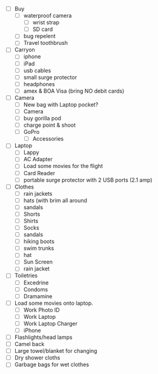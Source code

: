 - [ ] Buy
  - [ ] waterproof camera
    - [ ] wrist strap
    - [ ] SD card
  - [ ] bug repelent
  - [ ] Travel toothbrush
- [ ] Carryon
  - [ ] iphone
  - [ ] iPad
  - [ ] usb cables
  - [ ] small surge protector
  - [ ] headphones
  - [ ] amex & BOA Visa (bring NO debit cards)
- [ ] Camera
  - [ ] New bag with Laptop pocket?
  - [ ] Camera
  - [ ] buy gorilla pod
  - [ ] charge point & shoot
  - [ ] GoPro
    - [ ] Accessories
- [ ] Laptop
  - [ ] Lappy
  - [ ] AC Adapter
  - [ ] Load some movies for the flight
  - [ ] Card Reader
  - [ ] portable surge protector with 2 USB ports (2.1 amp)
- [ ] Clothes
  - [ ] rain jackets
  - [ ] hats (with brim all around
  - [ ] sandals
  - [ ] Shorts
  - [ ] Shirts
  - [ ] Socks
  - [ ] sandals
  - [ ] hiking boots
  - [ ] swim trunks
  - [ ] hat
  - [ ] Sun Screen
  - [ ] rain jacket
- [ ] Toiletries
  - [ ] Excedrine
  - [ ] Condoms
  - [ ] Dramamine
- [ ] Load some movies onto laptop.
  - [ ] Work Photo ID
  - [ ] Work Laptop
  - [ ] Work Laptop Charger
  - [ ] iPhone
- [ ] Flashlights/head lamps
- [ ] Camel back
- [ ] Large towel/blanket for changing
- [ ] Dry shower cloths
- [ ] Garbage bags for wet clothes
